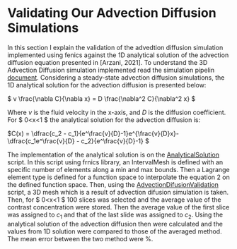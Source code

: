 # Validating Our Advection Diffusion Simulations
In this section I explain the validation of the advedtion diffusion simulation implemented using fenics against the 1D analytical solution of the advection diffusion equation presented in [Arzani, 2021]. To understand the 3D Advection Diffusion simulation implemented read the simulation pipelin [document](SimulationPipeline.md). Considering a steady-state advection diffusion simulations, the 1D analytical solution for the advection diffusion is presented below:

$ v \frac{\nabla C}{\nabla x} = D \frac{\nabla^2 C}{\nabla^2 x} $

Where $v$ is the fluid  velocity in the x-axis, and $D$ is the diffusion coefficient. For $ 0<x<1 $ the analytical solution for the advection diffusion is:

$C(x) = \dfrac{c_2 - c_1}{e^\frac{v}{D}-1}e^{\frac{v}{D}x}-\dfrac{c_1e^\frac{v}{D} - c_2}{e^\frac{v}{D}-1} $

The implementation of the analytical solution is on the [AnalyticalSolution](../scripts/Validation/OasisAnalyticalSolution.py) script. In this script using frnics library, an IntervalMesh is defined with an specific number of elements along a min and max bounds. Then a Lagrange element type is defined for a function space to interpolate the equation 2 on the defined function space.
Then, using the [AdvectionDifusionValidation](../scripts/Validation/OasisAdvectionDiffusionValidation.py) script, a 3D mesh which is a result of advection difusion simulation is taken. Then, for $ 0<x<1 $ 100 slices was selected and the average value of the contrast concentration were stored. Then the average value of the first slice was assigned to $c_1$ and that of the last slide was assigned to $c_2$. Using the analytical solution of the advection diffusion then were calculated and the values from 1D solution were compared to those of the averaged method. The mean error between the two method were ${\%}$.